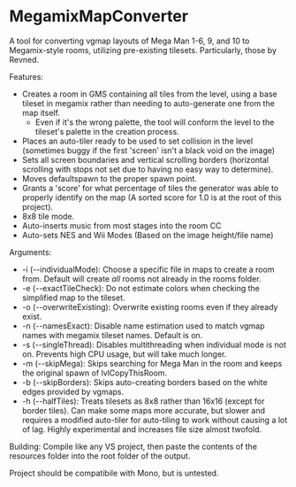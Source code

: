 # MegamixMapConverter
A tool for converting vgmap layouts of Mega Man 1-6, 9, and 10 to Megamix-style rooms, utilizing pre-existing tilesets. Particularly, those by Revned.

Features:
* Creates a room in GMS containing all tiles from the level, using a base tileset in megamix rather than needing to auto-generate one from the map itself.
  * Even if it's the wrong palette, the tool will conform the level to the tileset's palette in the creation process.
* Places an auto-tiler ready to be used to set collision in the level (sometimes buggy if the first 'screen' isn't a black void on the image)
* Sets all screen boundaries and vertical scrolling borders (horizontal scrolling with stops not set due to having no easy way to determine).
* Moves defaultspawn to the proper spawn point.
* Grants a 'score' for what percentage of tiles the generator was able to properly identify on the map (A sorted score for 1.0 is at the root of this project).
* 8x8 tile mode.
* Auto-inserts music from most stages into the room CC
* Auto-sets NES and Wii Modes (Based on the image height/file name)

Arguments:
* -i (--individualMode): Choose a specific file in maps to create a room from. Default will create *all* rooms not already in the rooms folder.
* -e (--exactTileCheck): Do not estimate colors when checking the simplified map to the tileset.
* -o (--overwriteExisting): Overwrite existing rooms even if they already exist.
* -n (--namesExact): Disable name estimation used to match vgmap names with megamix tileset names. Default is on.
* -s (--singleThread): Disables multithreading when individual mode is not on. Prevents high CPU usage, but will take much longer.
* -m (--skipMega): Skips searching for Mega Man in the room and keeps the original spawn of lvlCopyThisRoom.
* -b (--skipBorders): Skips auto-creating borders based on the white edges provided by vgmaps.
* -h (--halfTiles): Treats tilesets as 8x8 rather than 16x16 (except for border tiles). Can make some maps more accurate, but slower and requires a modified auto-tiler for auto-tiling to work without causing a lot of lag. Highly experimental and increases file size almost twofold.

Building:
Compile like any VS project, then paste the contents of the resources folder into the root folder of the output.

Project should be compatibile with Mono, but is untested.
